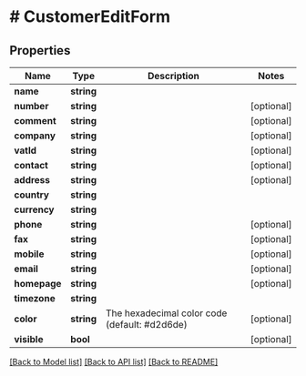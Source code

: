# # CustomerEditForm

## Properties

Name | Type | Description | Notes
------------ | ------------- | ------------- | -------------
**name** | **string** |  |
**number** | **string** |  | [optional]
**comment** | **string** |  | [optional]
**company** | **string** |  | [optional]
**vatId** | **string** |  | [optional]
**contact** | **string** |  | [optional]
**address** | **string** |  | [optional]
**country** | **string** |  |
**currency** | **string** |  |
**phone** | **string** |  | [optional]
**fax** | **string** |  | [optional]
**mobile** | **string** |  | [optional]
**email** | **string** |  | [optional]
**homepage** | **string** |  | [optional]
**timezone** | **string** |  |
**color** | **string** | The hexadecimal color code (default: #d2d6de) | [optional]
**visible** | **bool** |  | [optional]

[[Back to Model list]](../../README.md#models) [[Back to API list]](../../README.md#endpoints) [[Back to README]](../../README.md)
